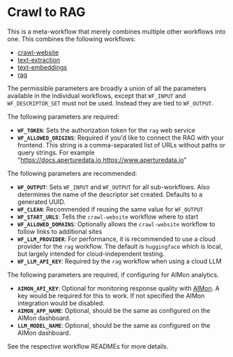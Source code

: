 # Crawl to RAG

This is a meta-workflow that merely combines multiple other workflows into one.
This combines the following workflows:
* [crawl-website](../crawl-website/)
* [text-extraction](../text-extraction/)
* [text-embeddings](../text-embeddings/)
* [rag](../rag/)

The permissible parameters are broadly a union of all the parameters available in the individual workflows, except that `WF_INPUT` and `WF_DESCRIPTOR_SET` must not be used. Instead they are tied to `WF_OUTPUT`.

The following parameters are required:
* **`WF_TOKEN`**: Sets the authorization token for the `rag` web service
* **`WF_ALLOWED_ORIGINS`**: Required if you'd like to connect the RAG with your frontend. This string is a comma-separated list of URLs without paths or query strings. For example "https://docs.aperturedata.io,https://www.aperturedata.io"


The following parameters are recommended:
* **`WF_OUTPUT`**: Sets `WF_INPUT` and `WF_OUTPUT` for all sub-workflows. Also determines the name of the descriptor set created. Defaults to a generated UUID.
* **`WF_CLEAN`**: Recommended if reusing the same value for `WF_OUTPUT`
* **`WF_START_URLS`**: Tells the `crawl-website` workflow where to start
* **`WF_ALLOWED_DOMAINS`**: Optionally allows the `crawl-website` workflow to follow links to additional sites
* **`WF_LLM_PROVIDER`**: For performance, it is recommended to use a cloud provider for the `rag` workflow. The default is `huggingface` which is local, but largely intended for cloud-independent testing.
* **`WF_LLM_API_KEY`**: Required by the `rag` workflow when using a cloud LLM

The following parameters are required, if configuring for AIMon analytics.
* **`AIMON_API_KEY`**: Optional for monitoring response quality with [AIMon](https://aimon.ai). A key would be required for this to work. If not specified the AIMon integration would be disabled.
* **`AIMON_APP_NAME`**: Optional, should be the same as configured on the AIMon dashboard.
* **`LLM_MODEL_NAME`**: Optional, should be the same as configured on the AIMon dashboard.

See the respective workflow READMEs for more details.